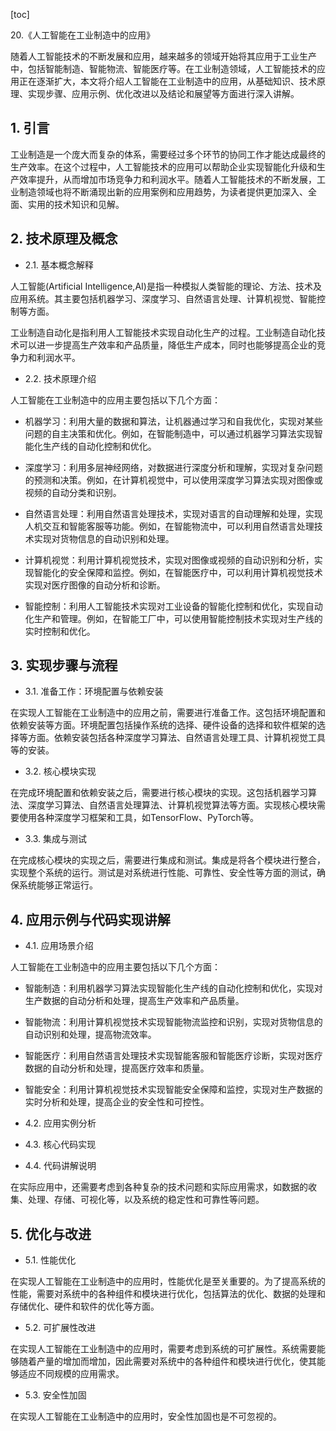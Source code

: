 
[toc]                    
                
                
20.《人工智能在工业制造中的应用》

随着人工智能技术的不断发展和应用，越来越多的领域开始将其应用于工业生产中，包括智能制造、智能物流、智能医疗等。在工业制造领域，人工智能技术的应用正在逐渐扩大，本文将介绍人工智能在工业制造中的应用，从基础知识、技术原理、实现步骤、应用示例、优化改进以及结论和展望等方面进行深入讲解。

## 1. 引言

工业制造是一个庞大而复杂的体系，需要经过多个环节的协同工作才能达成最终的生产效率。在这个过程中，人工智能技术的应用可以帮助企业实现智能化升级和生产效率提升，从而增加市场竞争力和利润水平。随着人工智能技术的不断发展，工业制造领域也将不断涌现出新的应用案例和应用趋势，为读者提供更加深入、全面、实用的技术知识和见解。

## 2. 技术原理及概念

- 2.1. 基本概念解释

人工智能(Artificial Intelligence,AI)是指一种模拟人类智能的理论、方法、技术及应用系统。其主要包括机器学习、深度学习、自然语言处理、计算机视觉、智能控制等方面。

工业制造自动化是指利用人工智能技术实现自动化生产的过程。工业制造自动化技术可以进一步提高生产效率和产品质量，降低生产成本，同时也能够提高企业的竞争力和利润水平。

- 2.2. 技术原理介绍

人工智能在工业制造中的应用主要包括以下几个方面：

- 机器学习：利用大量的数据和算法，让机器通过学习和自我优化，实现对某些问题的自主决策和优化。例如，在智能制造中，可以通过机器学习算法实现智能化生产线的自动化控制和优化。

- 深度学习：利用多层神经网络，对数据进行深度分析和理解，实现对复杂问题的预测和决策。例如，在计算机视觉中，可以使用深度学习算法实现对图像或视频的自动分类和识别。

- 自然语言处理：利用自然语言处理技术，实现对语言的自动理解和处理，实现人机交互和智能客服等功能。例如，在智能物流中，可以利用自然语言处理技术实现对货物信息的自动识别和处理。

- 计算机视觉：利用计算机视觉技术，实现对图像或视频的自动识别和分析，实现智能化的安全保障和监控。例如，在智能医疗中，可以利用计算机视觉技术实现对医疗图像的自动分析和诊断。

- 智能控制：利用人工智能技术实现对工业设备的智能化控制和优化，实现自动化生产和管理。例如，在智能工厂中，可以使用智能控制技术实现对生产线的实时控制和优化。

## 3. 实现步骤与流程

- 3.1. 准备工作：环境配置与依赖安装

在实现人工智能在工业制造中的应用之前，需要进行准备工作。这包括环境配置和依赖安装等方面。环境配置包括操作系统的选择、硬件设备的选择和软件框架的选择等方面。依赖安装包括各种深度学习算法、自然语言处理工具、计算机视觉工具等的安装。

- 3.2. 核心模块实现

在完成环境配置和依赖安装之后，需要进行核心模块的实现。这包括机器学习算法、深度学习算法、自然语言处理算法、计算机视觉算法等方面。实现核心模块需要使用各种深度学习框架和工具，如TensorFlow、PyTorch等。

- 3.3. 集成与测试

在完成核心模块的实现之后，需要进行集成和测试。集成是将各个模块进行整合，实现整个系统的运行。测试是对系统进行性能、可靠性、安全性等方面的测试，确保系统能够正常运行。

## 4. 应用示例与代码实现讲解

- 4.1. 应用场景介绍

人工智能在工业制造中的应用主要包括以下几个方面：

- 智能制造：利用机器学习算法实现智能化生产线的自动化控制和优化，实现对生产数据的自动分析和处理，提高生产效率和产品质量。

- 智能物流：利用计算机视觉技术实现智能物流监控和识别，实现对货物信息的自动识别和处理，提高物流效率。

- 智能医疗：利用自然语言处理技术实现智能客服和智能医疗诊断，实现对医疗数据的自动分析和处理，提高医疗效率和质量。

- 智能安全：利用计算机视觉技术实现智能安全保障和监控，实现对生产数据的实时分析和处理，提高企业的安全性和可控性。

- 4.2. 应用实例分析

- 4.3. 核心代码实现

- 4.4. 代码讲解说明

在实际应用中，还需要考虑到各种复杂的技术问题和实际应用需求，如数据的收集、处理、存储、可视化等，以及系统的稳定性和可靠性等问题。

## 5. 优化与改进

- 5.1. 性能优化

在实现人工智能在工业制造中的应用时，性能优化是至关重要的。为了提高系统的性能，需要对系统中的各种组件和模块进行优化，包括算法的优化、数据的处理和存储优化、硬件和软件的优化等方面。

- 5.2. 可扩展性改进

在实现人工智能在工业制造中的应用时，需要考虑到系统的可扩展性。系统需要能够随着产量的增加而增加，因此需要对系统中的各种组件和模块进行优化，使其能够适应不同规模的应用需求。

- 5.3. 安全性加固

在实现人工智能在工业制造中的应用时，安全性加固也是不可忽视的。

